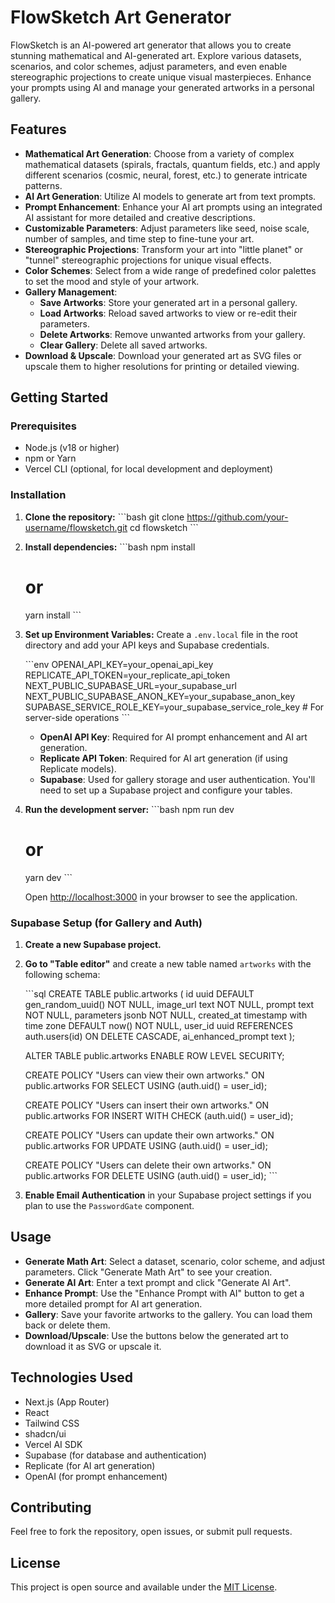 # FlowSketch Art Generator

FlowSketch is an AI-powered art generator that allows you to create stunning mathematical and AI-generated art. Explore various datasets, scenarios, and color schemes, adjust parameters, and even enable stereographic projections to create unique visual masterpieces. Enhance your prompts using AI and manage your generated artworks in a personal gallery.

## Features

- **Mathematical Art Generation**: Choose from a variety of complex mathematical datasets (spirals, fractals, quantum fields, etc.) and apply different scenarios (cosmic, neural, forest, etc.) to generate intricate patterns.
- **AI Art Generation**: Utilize AI models to generate art from text prompts.
- **Prompt Enhancement**: Enhance your AI art prompts using an integrated AI assistant for more detailed and creative descriptions.
- **Customizable Parameters**: Adjust parameters like seed, noise scale, number of samples, and time step to fine-tune your art.
- **Stereographic Projections**: Transform your art into "little planet" or "tunnel" stereographic projections for unique visual effects.
- **Color Schemes**: Select from a wide range of predefined color palettes to set the mood and style of your artwork.
- **Gallery Management**:
  - **Save Artworks**: Store your generated art in a personal gallery.
  - **Load Artworks**: Reload saved artworks to view or re-edit their parameters.
  - **Delete Artworks**: Remove unwanted artworks from your gallery.
  - **Clear Gallery**: Delete all saved artworks.
- **Download & Upscale**: Download your generated art as SVG files or upscale them to higher resolutions for printing or detailed viewing.

## Getting Started

### Prerequisites

- Node.js (v18 or higher)
- npm or Yarn
- Vercel CLI (optional, for local development and deployment)

### Installation

1.  **Clone the repository:**
    \`\`\`bash
    git clone https://github.com/your-username/flowsketch.git
    cd flowsketch
    \`\`\`

2.  **Install dependencies:**
    \`\`\`bash
    npm install
    # or
    yarn install
    \`\`\`

3.  **Set up Environment Variables:**
    Create a `.env.local` file in the root directory and add your API keys and Supabase credentials.

    \`\`\`env
    OPENAI_API_KEY=your_openai_api_key
    REPLICATE_API_TOKEN=your_replicate_api_token
    NEXT_PUBLIC_SUPABASE_URL=your_supabase_url
    NEXT_PUBLIC_SUPABASE_ANON_KEY=your_supabase_anon_key
    SUPABASE_SERVICE_ROLE_KEY=your_supabase_service_role_key # For server-side operations
    \`\`\`

    -   **OpenAI API Key**: Required for AI prompt enhancement and AI art generation.
    -   **Replicate API Token**: Required for AI art generation (if using Replicate models).
    -   **Supabase**: Used for gallery storage and user authentication. You'll need to set up a Supabase project and configure your tables.

4.  **Run the development server:**
    \`\`\`bash
    npm run dev
    # or
    yarn dev
    \`\`\`

    Open [http://localhost:3000](http://localhost:3000) in your browser to see the application.

### Supabase Setup (for Gallery and Auth)

1.  **Create a new Supabase project.**
2.  **Go to "Table editor"** and create a new table named `artworks` with the following schema:

    \`\`\`sql
    CREATE TABLE public.artworks (
      id uuid DEFAULT gen_random_uuid() NOT NULL,
      image_url text NOT NULL,
      prompt text NOT NULL,
      parameters jsonb NOT NULL,
      created_at timestamp with time zone DEFAULT now() NOT NULL,
      user_id uuid REFERENCES auth.users(id) ON DELETE CASCADE,
      ai_enhanced_prompt text
    );

    ALTER TABLE public.artworks ENABLE ROW LEVEL SECURITY;

    CREATE POLICY "Users can view their own artworks."
      ON public.artworks FOR SELECT
      USING (auth.uid() = user_id);

    CREATE POLICY "Users can insert their own artworks."
      ON public.artworks FOR INSERT
      WITH CHECK (auth.uid() = user_id);

    CREATE POLICY "Users can update their own artworks."
      ON public.artworks FOR UPDATE
      USING (auth.uid() = user_id);

    CREATE POLICY "Users can delete their own artworks."
      ON public.artworks FOR DELETE
      USING (auth.uid() = user_id);
    \`\`\`

3.  **Enable Email Authentication** in your Supabase project settings if you plan to use the `PasswordGate` component.

## Usage

-   **Generate Math Art**: Select a dataset, scenario, color scheme, and adjust parameters. Click "Generate Math Art" to see your creation.
-   **Generate AI Art**: Enter a text prompt and click "Generate AI Art".
-   **Enhance Prompt**: Use the "Enhance Prompt with AI" button to get a more detailed prompt for AI art generation.
-   **Gallery**: Save your favorite artworks to the gallery. You can load them back or delete them.
-   **Download/Upscale**: Use the buttons below the generated art to download it as SVG or upscale it.

## Technologies Used

-   Next.js (App Router)
-   React
-   Tailwind CSS
-   shadcn/ui
-   Vercel AI SDK
-   Supabase (for database and authentication)
-   Replicate (for AI art generation)
-   OpenAI (for prompt enhancement)

## Contributing

Feel free to fork the repository, open issues, or submit pull requests.

## License

This project is open source and available under the [MIT License](LICENSE).
